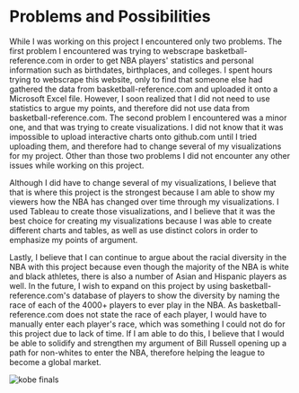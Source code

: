 # Problems and Possibilities

While I was working on this project I encountered only two problems. The first problem I encountered was trying to webscrape basketball-reference.com in order to get NBA players' statistics and personal information such as birthdates, birthplaces, and colleges. I spent hours trying to webscrape this website, only to find that someone else had gathered the data from basketball-reference.com and uploaded it onto a Microsoft Excel file. However, I soon realized that I did not need to use statistics to argue my points, and therefore did not use data from basketball-reference.com. The second problem I encountered was a minor one, and that was trying to create visualizations. I did not know that it was impossible to upload interactive charts onto github.com until I tried uploading them, and therefore had to change several of my visualizations for my project. Other than those two problems I did not encounter any other issues while working on this project.

Although I did have to change several of my visualizations, I believe that that is where this project is the strongest because I am able to show my viewers how the NBA has changed over time through my visualizations. I used Tableau to create those visualizations, and I believe that it was the best choice for creating my visualizations because I was able to create different charts and tables, as well as use distinct colors in order to emphasize my points of argument.

Lastly, I believe that I can continue to argue about the racial diversity in the NBA with this project because even though the majority of the NBA is white and black athletes, there is also a number of Asian and Hispanic players as well. In the future, I wish to expand on this project by using basketball-reference.com's database of players to show the diversity by naming the race of each of the 4000+ players to ever play in the NBA. As basketball-reference.com does not state the race of each player, I would have to manually enter each player's race, which was something I could not do for this project due to lack of time. If I am able to do this, I believe that I would be able to solidify and strengthen my argument of Bill Russell opening up a path for non-whites to enter the NBA, therefore helping the league to become a global market.

![kobe finals](http://www.nba.com/dam/assets/151130002416-kobe-bryant-nba-finals-game-7-boston-celtics-v-los-angeles-lakers.home-t1.jpeg)
